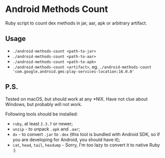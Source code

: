 # Android Methods Count

Ruby script to count dex methods in jar, aar, apk or arbitrary artifact.

## Usage

- `./android-methods-count <path-to-jar>`
- `./android-methods-count <path-to-aar>`
- `./android-methods-count <path-to-apk>`
- `./android-methods-count <artifact>`, eg. `./android-methods-count 'com.google.android.gms:play-services-location:16.0.0'`

## P.S.

Tested on macOS, but should work at any *NIX. Have not clue about Windows, but probably will not work.

Following tools should be installed:

- `ruby`, at least `2.3.7` or newer;
- `unzip` - to unpack `.apk` and `.aar`;
- `dx` - to convert `.jar` to `.dex` (this tool is bundled with Android SDK, so if you are developing for Android, you should have it);
- `cat`, `head`, `tail`, `hexdump` - Sorry, I'm too lazy to convert it to native Ruby :)
